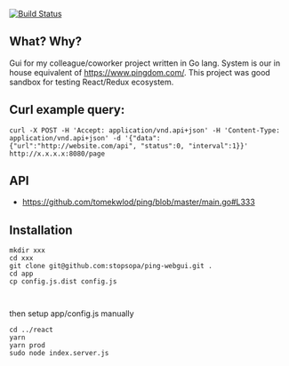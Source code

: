 [![Build Status](https://travis-ci.org/stopsopa/ping-webgui.svg?branch=master)](https://travis-ci.org/stopsopa/ping-webgui)

What? Why?
-

Gui for my colleague/coworker project written in Go lang. System is our in house equivalent of https://www.pingdom.com/. This project was good sandbox for testing React/Redux ecosystem.

Curl example query:
---

    curl -X POST -H 'Accept: application/vnd.api+json' -H 'Content-Type: application/vnd.api+json' -d '{"data": {"url":"http://website.com/api", "status":0, "interval":1}}' http://x.x.x.x:8080/page



API
---

- https://github.com/tomekwlod/ping/blob/master/main.go#L333


Installation
---

    mkdir xxx
    cd xxx
    git clone git@github.com:stopsopa/ping-webgui.git .
    cd app
    cp config.js.dist config.js
    
     
    

then setup app/config.js manually

    cd ../react
    yarn
    yarn prod
    sudo node index.server.js
    
     
    
